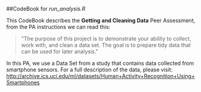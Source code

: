 ##CodeBook for *run_analysis.R*

This CodeBook describes the **Getting and Cleaning Data** Peer Assessment, from the PA instructions we can read this:

> "The purpose of this project is to demonstrate your ability to collect, work with, and clean a data set. The goal is to prepare tidy data that can be used for later analysis."

In this PA, we use a Data Set from a study that contains data collected from smartphone sensors. For a full description of the data, please visit: http://archive.ics.uci.edu/ml/datasets/Human+Activity+Recognition+Using+Smartphones


